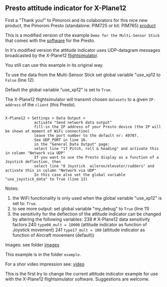 ## Presto attitude indicator for X-Plane12

First a "Thank you!" to Pimoroni and its colaborators for this nice new product, the Pimoroni Presto (standalone: PIM725 or kit: PIM765)
[product](https://shop.pimoroni.com/products/presto?variant=54894104019323)

This is a modified version of the example ```Demo for the Multi-Sensor Stick``` that comes with the [software](https://github.com/pimoroni/presto) for the Presto.


In it's modified version the attitude indicator uses UDP-datagram messages broadcasted by the X-Plane12 [flightsimulator](https://www.x-plane.com/desktop/buy-it/).

You still can use this example in its original way.

To use the data from the Multi-Sensor Stick set global variable "use_xp12 to ```False``` (line 12).

Default the global variable "use_xp12" is set to ```True```.

The X-Plane12 flightsimulator will transmit chosen ```datasets``` to a given ```IP-address``` of the ```client``` (this Presto).
```

X-Plane12 > Settings > Data Output >
             activate "Send network data output"
             fill-in the IP address of your Presto device (the IP will be shown at moment of WiFi connection)
             leave the port number to the default nr: 49707.
             See UDP_PORT in line 16.
             in the "General Data Output" page:
             select line "17 Pitch, roll & heading" and activate this in column "Network via UDP"
             If you want to use the Presto display as a function of a Joystick deflection, then
             select line "8 Joystick  aileron/elevator/rudders" and activate this in column "Network via UDP"
             In this case also set the global variable "use_joystick_data" to True (line 13)

```

Notes:
1) the WiFi functionality is only used when the global variable "use_xp12" is set to: ```True```.
2) to see more output: set global variable "my_debug" to ```True``` (line 11)
3) the sensitivity for the deflection of the attitude indicator can be changed by altering the following variables:
    239 # X-Plane12 data sensitivity factors
    240 ```type08_mult = 10000```  (attitude indicator as function of Joystick movement)
    241 ```type17_mult = 100```    (attitude indicator as function of Aircraft movement (default))


Images: see folder [images](https://github.com/PaulskPt/Presto_attitude_indicator_for_X-Plane12/tree/main/Images)

This example is in the folder ```example```.

For a shor video impression see: [video](https://imgur.com/a/rfMumGc)

This is the first try to change the current attitude indicator example for use with the X-Plane12 flightsimulator software.
Suggestions are welcome.
